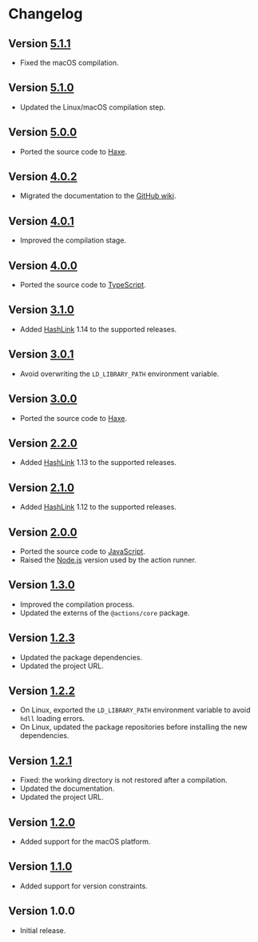 # Changelog

## Version [5.1.1](https://github.com/cedx/setup-hashlink/compare/v5.1.0...v5.1.1)
- Fixed the macOS compilation.

## Version [5.1.0](https://github.com/cedx/setup-hashlink/compare/v5.0.0...v5.1.0)
- Updated the Linux/macOS compilation step.

## Version [5.0.0](https://github.com/cedx/setup-hashlink/compare/v4.0.2...v5.0.0)
- Ported the source code to [Haxe](https://haxe.org).

## Version [4.0.2](https://github.com/cedx/setup-hashlink/compare/v4.0.1...v4.0.2)
- Migrated the documentation to the [GitHub wiki](https://github.com/cedx/setup-hashlink/wiki).

## Version [4.0.1](https://github.com/cedx/setup-hashlink/compare/v4.0.0...v4.0.1)
- Improved the compilation stage.

## Version [4.0.0](https://github.com/cedx/setup-hashlink/compare/v3.1.0...v4.0.0)
- Ported the source code to [TypeScript](https://www.typescriptlang.org).

## Version [3.1.0](https://github.com/cedx/setup-hashlink/compare/v3.0.1...v3.1.0)
- Added [HashLink](https://hashlink.haxe.org) 1.14 to the supported releases.

## Version [3.0.1](https://github.com/cedx/setup-hashlink/compare/v3.0.0...v3.0.1)
- Avoid overwriting the `LD_LIBRARY_PATH` environment variable.

## Version [3.0.0](https://github.com/cedx/setup-hashlink/compare/v2.2.0...v3.0.0)
- Ported the source code to [Haxe](https://haxe.org).

## Version [2.2.0](https://github.com/cedx/setup-hashlink/compare/v2.1.0...v2.2.0)
- Added [HashLink](https://hashlink.haxe.org) 1.13 to the supported releases.

## Version [2.1.0](https://github.com/cedx/setup-hashlink/compare/v2.0.0...v2.1.0)
- Added [HashLink](https://hashlink.haxe.org) 1.12 to the supported releases.

## Version [2.0.0](https://github.com/cedx/setup-hashlink/compare/v1.3.0...v2.0.0)
- Ported the source code to [JavaScript](https://developer.mozilla.org/docs/Web/JavaScript).
- Raised the [Node.js](https://nodejs.org) version used by the action runner.

## Version [1.3.0](https://github.com/cedx/setup-hashlink/compare/v1.2.3...v1.3.0)
- Improved the compilation process.
- Updated the externs of the `@actions/core` package.

## Version [1.2.3](https://github.com/cedx/setup-hashlink/compare/v1.2.2...v1.2.3)
- Updated the package dependencies.
- Updated the project URL.

## Version [1.2.2](https://github.com/cedx/setup-hashlink/compare/v1.2.1...v1.2.2)
- On Linux, exported the `LD_LIBRARY_PATH` environment variable to avoid `hdll` loading errors.
- On Linux, updated the package repositories before installing the new dependencies.

## Version [1.2.1](https://github.com/cedx/setup-hashlink/compare/v1.2.0...v1.2.1)
- Fixed: the working directory is not restored after a compilation.
- Updated the documentation.
- Updated the project URL.

## Version [1.2.0](https://github.com/cedx/setup-hashlink/compare/v1.1.0...v1.2.0)
- Added support for the macOS platform.

## Version [1.1.0](https://github.com/cedx/setup-hashlink/compare/v1.0.0...v1.1.0)
- Added support for version constraints.

## Version 1.0.0
- Initial release.
